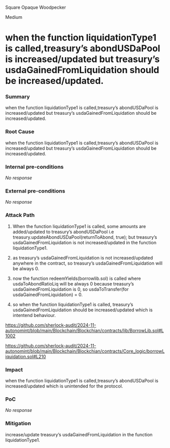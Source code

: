 Square Opaque Woodpecker

Medium

# when the  function liquidationType1 is called,treasury’s abondUSDaPool is increased/updated but  treasury’s usdaGainedFromLiquidation should be increased/updated.

### Summary

 when the  function liquidationType1 is called,treasury’s abondUSDaPool is increased/updated but  treasury’s usdaGainedFromLiquidation should be increased/updated.


### Root Cause

when the  function liquidationType1 is called,treasury’s abondUSDaPool is increased/updated but  treasury’s usdaGainedFromLiquidation should be increased/updated.

### Internal pre-conditions

_No response_

### External pre-conditions

_No response_

### Attack Path

1. When the  function liquidationType1 is called, some amounts are added/updated to treasury’s abondUSDaPool i.e treasury.updateAbondUSDaPool(returnToAbond, true); but treasury’s usdaGainedFromLiquidation is not increased/updated in the  function liquidationType1.

2. as treasury’s usdaGainedFromLiquidation is not increased/updated anywhere in the contract, so treasury’s usdaGainedFromLiquidation will be always 0.

3. now the function redeemYields(borrowlib.sol) is called where usdaToAbondRatioLiq will be always 0 because treasury’s usdaGainedFromLiquidation is 0, so usdaToTransfer(for usdaGainedFromLiquidation) = 0.

4. so when the  function liquidationType1 is called,  treasury’s usdaGainedFromLiquidation  should be increased/updated which is intentend behaviour.

https://github.com/sherlock-audit/2024-11-autonomint/blob/main/Blockchain/Blockchian/contracts/lib/BorrowLib.sol#L1002

https://github.com/sherlock-audit/2024-11-autonomint/blob/main/Blockchain/Blockchian/contracts/Core_logic/borrowLiquidation.sol#L210



### Impact

when the  function liquidationType1 is called,treasury’s abondUSDaPool is increased/updated which is unintended for the protocol.


### PoC

_No response_

### Mitigation

increase/update  treasury’s usdaGainedFromLiquidation in the  function liquidationType1.
